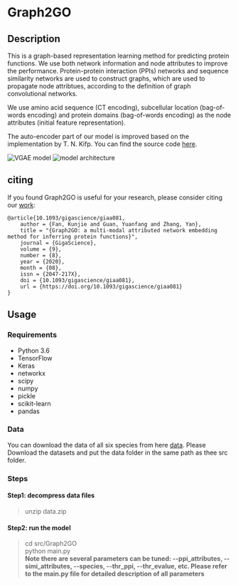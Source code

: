 # Graph2GO
## Description
This is a graph-based representation learning method for predicting protein functions. We use both network information and node attributes to improve the performance. Protein-protein interaction (PPIs) networks and sequence similarity networks are used to construct graphs, which are used to propagate node attribtues, according to the definition of graph convolutional networks.

We use amino acid sequence (CT encoding), subcellular location (bag-of-words encoding) and protein domains (bag-of-words encoding) as the node attributes (initial feature representation).

The auto-encoder part of our model is improved based on the implementation by T. N. Kifp. You can find the source code [here](https://github.com/tkipf/gae). 

![VGAE model](https://github.com/yanzhanglab/Graph2GO/blob/master/model_up.PNG)
![model architecture](https://github.com/yanzhanglab/Graph2GO/blob/master/model_down.PNG)

## citing
If you found Graph2GO is useful for your research, please consider citing our [work](https://academic.oup.com/gigascience/article/9/8/giaa081/5885490):
```
@article{10.1093/gigascience/giaa081,
    author = {Fan, Kunjie and Guan, Yuanfang and Zhang, Yan},
    title = "{Graph2GO: a multi-modal attributed network embedding method for inferring protein functions}",
    journal = {GigaScience},
    volume = {9},
    number = {8},
    year = {2020},
    month = {08},
    issn = {2047-217X},
    doi = {10.1093/gigascience/giaa081},
    url = {https://doi.org/10.1093/gigascience/giaa081}
}
```

## Usage
### Requirements
- Python 3.6
- TensorFlow
- Keras
- networkx
- scipy
- numpy
- pickle
- scikit-learn
- pandas

### Data
You can download the data of all six species from here <a href="https://www.dropbox.com/s/ilrudy0j7wb7b8s/data.zip?dl=0" target="_blank">data</a>. Please Download the datasets and put the data folder in the same path as thee src folder.

### Steps
#### Step1: decompress data files
> unzip data.zip

#### Step2: run the model
> cd src/Graph2GO     
> python main.py    
> **Note there are several parameters can be tuned: --ppi_attributes, --simi_attributes, --species, --thr_ppi, --thr_evalue, etc. Please refer to the main.py file for detailed description of all parameters**
